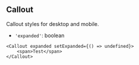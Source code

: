 ## Callout

Callout styles for desktop and mobile.

- `'expanded'`: boolean

```react|responsive
<Callout expanded setExpanded={() => undefined}>
    <span>Test</span>
</Callout>
```
